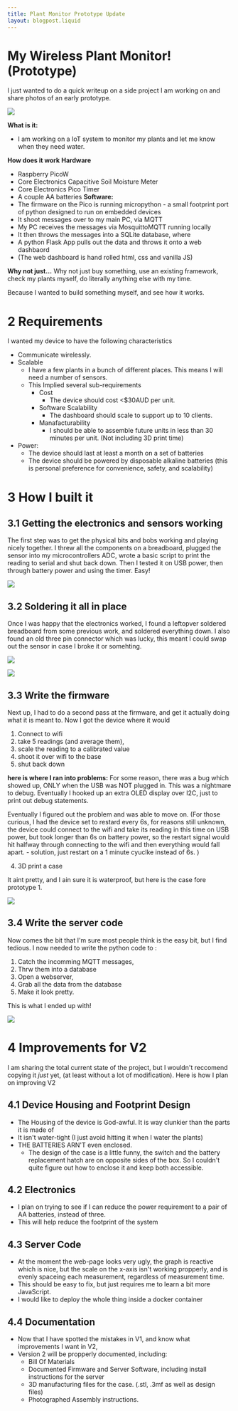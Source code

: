 ```yaml
---
title: Plant Monitor Prototype Update
layout: blogpost.liquid
---
```




# My Wireless Plant Monitor! (Prototype)

I just wanted to do a quick writeup on a side project I am working on and share photos of an early prototype.


![](/Assets/20240124Plant.png)

**What is it:**
- I am working on a IoT system to monitor my plants and let me know when they need water.

**How does it work**
**Hardware**
- Raspberry PicoW
- Core Electronics Capacitive Soil Moisture Meter
- Core Electronics Pico Timer
- A couple AA batteries
**Software:**
- The firmware on the Pico is running micropython - a small footprint port of python designed to run on embedded devices
- It shoot messages over to my main PC, via MQTT
- My PC receives the messages via MosquittoMQTT running locally
- It then throws the messages into a SQLite database, where
- A python Flask App pulls out the data and throws it onto a web dashbaord
- (The web dashboard is hand rolled html, css and vanilla JS)


**Why not just...**
Why not just buy something, use an existing framework, check my plants myself, do literally anything else with my time.

Because I wanted to build something myself, and see how it works.

# 2 Requirements
I wanted my device to have the following characteristics

- Communicate wirelessly.
- Scalable
	- I have a few plants in a bunch of different places. This means I will need a number of sensors.
	- This Implied several sub-requirements
		- Cost
			- The device should cost <$30AUD per unit.
		- Software Scalability
			- The dashboard should scale to support up to 10 clients.
		- Manafacturability
			- I should be able to assemble future units in less than 30 minutes per unit. (Not including 3D print time)
- Power:
	- The device should last at least a month on a set of batteries
	- The device should be powered by disposable alkaline batteries (this is personal preference for convenience, safety, and scalability)

# 3 How I built it
## 3.1 Getting the electronics and sensors working

The first step was to get the physical bits and bobs working and playing nicely together. I threw all the components on a breadboard, plugged the sensor into my microcontrollers ADC, wrote a basic script to print the reading to serial and shut back down. Then I tested it on USB power, then through battery power and using the timer. Easy!


![](/Assets/20240124PlantMonitorBreadboard.png)


## 3.2 Soldering it all in place

Once I was happy that the electronics worked, I found a leftopver soldered breadboard from some previous work, and soldered everything down. I also found an old three pin connector which was lucky, this meant I could swap out the sensor in case I broke it or somehting.


![](/Assets/20240124PlantMonitorCircuitboard.png)


![](/Assets/20240124Circuitboardback.png)

## 3.3 Write the firmware

Next up, I had to do a second pass at the firmware, and get it actually doing what it is meant to. Now I got the device where it would
1. Connect to wifi
2. take 5 readings (and average them),
3. scale the reading to a calibrated value
4. shoot it over wifi to the base
5. shut back down

**here is where I ran into problems:** For some reason, there was a bug which showed up, ONLY when the USB was NOT plugged in. This was a nightmare to debug. Eventually I hooked up an extra OLED display over I2C, just to print out debug statements.

Eventually I figured out the problem and was able to move on. (For those curious, I had the device set to restard every 6s, for reasons still unknown, the device could connect to the wifi and take its reading in this time on USB power, but took longer than 6s on battery power, so the restart signal would hit halfway through connecting to the wifi and then everything would fall apart. - solution, just restart on a 1 minute cyuclke instead of 6s. )

4. 3D print a case

It aint pretty, and I ain sure it is waterproof, but here is the case fore prototype 1.



![](Assets/20240124FinalProduct.png)


## 3.4 Write the server code

Now comes the bit that I'm sure most people think is the easy bit, but I find tedious. I now needed to write the python code to :
1. Catch the incomming MQTT messages,
2. Thrw them into a database
3. Open a webserver,
4. Grab all the data from the database
5. Make it look pretty.

This is what I ended up with!


![](/Assets/20240124PlantMonitorDashboard.png)

# 4 Improvements for V2
I am sharing the total current state of the project, but I wouldn't reccomend copying it *just* yet, (at least without a lot of modification). Here is how I plan on improving V2

## 4.1 Device Housing and Footprint Design
- The Housing of the device is God-awful. It is way clunkier than the parts it is made of
- It isn't water-tight (I just avoid hitting it when I water the plants)
- THE BATTERIES ARN'T even enclosed.
	- The design of the case is a little funny, the switch and the battery replacement hatch are on opposite sides of the box. So I couldn't quite figure out how to enclose it and keep both accessible.
## 4.2 Electronics
- I plan on trying to see if I can reduce the power requirement to a pair of AA batteries, instead of three.
- This will help reduce the footprint of the system
## 4.3 Server Code
- At the moment the web-page looks very ugly, the graph is reactive which is nice, but the scale on the x-axis isn't working propperly, and is evenly spaceing each measurement, regardless of measurement time.
- This should be easy to fix, but just requires me to learn a bit more JavaScript.
- I would like to deploy the whole thing inside a docker container

## 4.4 Documentation
- Now that I have spotted the mistakes in V1, and know what improvements I want in V2,
- Version 2 will be propperly documented, including:
	- Bill Of Materials
	- Documented Firmware and Server Software, including install instructions for the server
	- 3D manufacturing files for the case. (.stl, .3mf as well as design files)
	- Photographed Assembly instructions.
